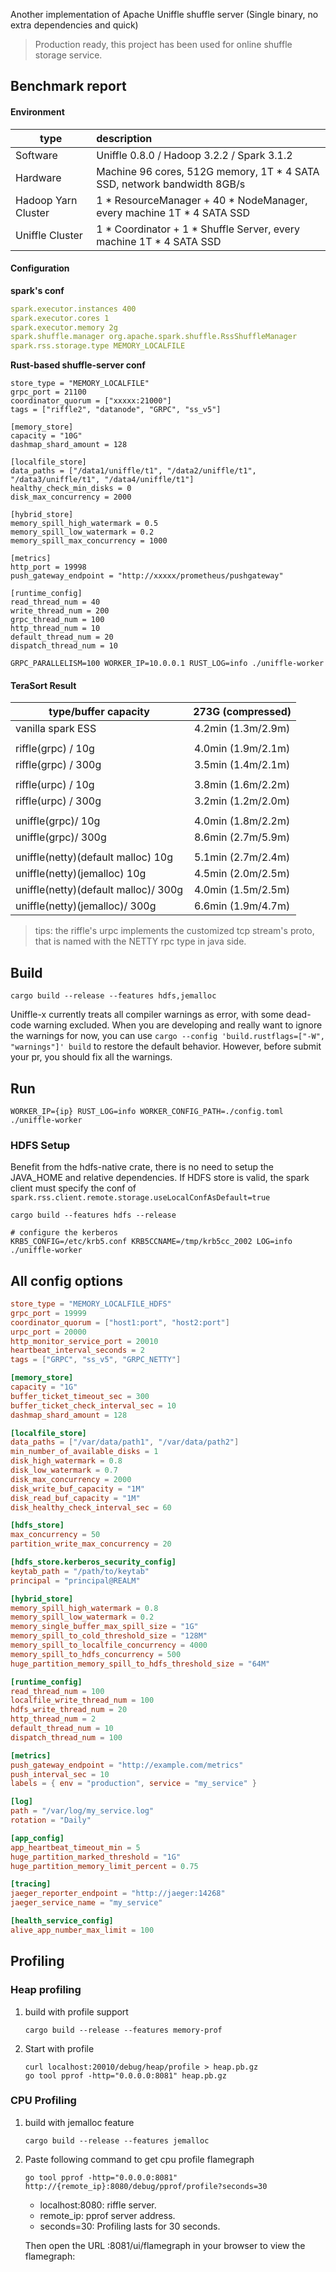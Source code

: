 Another implementation of Apache Uniffle shuffle server (Single binary, no extra dependencies and quick)

> Production ready, this project has been used for online shuffle storage service.

## Benchmark report

#### Environment

| type                | description                                                             |
|---------------------|:------------------------------------------------------------------------|
| Software            | Uniffle 0.8.0 / Hadoop 3.2.2 / Spark 3.1.2                              |
| Hardware            | Machine 96 cores, 512G memory, 1T * 4 SATA SSD, network bandwidth 8GB/s |
| Hadoop Yarn Cluster | 1 * ResourceManager + 40 * NodeManager, every machine 1T * 4 SATA SSD   |
| Uniffle Cluster     | 1 * Coordinator + 1 * Shuffle Server, every machine 1T * 4 SATA SSD     |

#### Configuration

__spark's conf__
```yaml
spark.executor.instances 400
spark.executor.cores 1
spark.executor.memory 2g
spark.shuffle.manager org.apache.spark.shuffle.RssShuffleManager
spark.rss.storage.type MEMORY_LOCALFILE
```

__Rust-based shuffle-server conf__
```
store_type = "MEMORY_LOCALFILE"
grpc_port = 21100
coordinator_quorum = ["xxxxx:21000"]
tags = ["riffle2", "datanode", "GRPC", "ss_v5"]

[memory_store]
capacity = "10G"
dashmap_shard_amount = 128

[localfile_store]
data_paths = ["/data1/uniffle/t1", "/data2/uniffle/t1", "/data3/uniffle/t1", "/data4/uniffle/t1"]
healthy_check_min_disks = 0
disk_max_concurrency = 2000

[hybrid_store]
memory_spill_high_watermark = 0.5
memory_spill_low_watermark = 0.2
memory_spill_max_concurrency = 1000

[metrics]
http_port = 19998
push_gateway_endpoint = "http://xxxxx/prometheus/pushgateway"

[runtime_config]
read_thread_num = 40
write_thread_num = 200
grpc_thread_num = 100
http_thread_num = 10
default_thread_num = 20
dispatch_thread_num = 10
```
`GRPC_PARALLELISM=100 WORKER_IP=10.0.0.1 RUST_LOG=info ./uniffle-worker`

#### TeraSort Result

| type/buffer capacity                  | 273G (compressed)  |
|---------------------------------------|:------------------:|
| vanilla spark ESS                     | 4.2min (1.3m/2.9m) |
|                                       |                    |
| riffle(grpc) / 10g                    | 4.0min (1.9m/2.1m) |
| riffle(grpc) / 300g                   | 3.5min (1.4m/2.1m) |
|                                       |                    |
| riffle(urpc) / 10g                    | 3.8min (1.6m/2.2m) |
| riffle(urpc) / 300g                   | 3.2min (1.2m/2.0m) |
|                                       |                    |
| uniffle(grpc)/ 10g                    | 4.0min (1.8m/2.2m) |
| uniffle(grpc)/ 300g                   | 8.6min (2.7m/5.9m) |
|                                       |                    |
| uniffle(netty)(default malloc) 10g    | 5.1min (2.7m/2.4m) |
| uniffle(netty)(jemalloc) 10g          | 4.5min (2.0m/2.5m) |
| uniffle(netty)(default malloc)/ 300g  | 4.0min (1.5m/2.5m) |
| uniffle(netty)(jemalloc)/ 300g        | 6.6min (1.9m/4.7m) |

> tips: the riffle's urpc implements the customized tcp stream's proto, that is named with the NETTY rpc type in java side. 

## Build

`cargo build --release --features hdfs,jemalloc`

Uniffle-x currently treats all compiler warnings as error, with some dead-code warning excluded. When you are developing
and really want to ignore the warnings for now, you can use `cargo --config 'build.rustflags=["-W", "warnings"]' build`
to restore the default behavior. However, before submit your pr, you should fix all the warnings.

## Run

`WORKER_IP={ip} RUST_LOG=info WORKER_CONFIG_PATH=./config.toml ./uniffle-worker`

### HDFS Setup

Benefit from the hdfs-native crate, there is no need to setup the JAVA_HOME and relative dependencies.
If HDFS store is valid, the spark client must specify the conf of `spark.rss.client.remote.storage.useLocalConfAsDefault=true`

```shell
cargo build --features hdfs --release
```

```shell
# configure the kerberos
KRB5_CONFIG=/etc/krb5.conf KRB5CCNAME=/tmp/krb5cc_2002 LOG=info ./uniffle-worker
```

## All config options

```toml
store_type = "MEMORY_LOCALFILE_HDFS"
grpc_port = 19999
coordinator_quorum = ["host1:port", "host2:port"]
urpc_port = 20000
http_monitor_service_port = 20010
heartbeat_interval_seconds = 2
tags = ["GRPC", "ss_v5", "GRPC_NETTY"]

[memory_store]
capacity = "1G"
buffer_ticket_timeout_sec = 300
buffer_ticket_check_interval_sec = 10
dashmap_shard_amount = 128

[localfile_store]
data_paths = ["/var/data/path1", "/var/data/path2"]
min_number_of_available_disks = 1
disk_high_watermark = 0.8
disk_low_watermark = 0.7
disk_max_concurrency = 2000
disk_write_buf_capacity = "1M"
disk_read_buf_capacity = "1M"
disk_healthy_check_interval_sec = 60

[hdfs_store]
max_concurrency = 50
partition_write_max_concurrency = 20

[hdfs_store.kerberos_security_config]
keytab_path = "/path/to/keytab"
principal = "principal@REALM"

[hybrid_store]
memory_spill_high_watermark = 0.8
memory_spill_low_watermark = 0.2
memory_single_buffer_max_spill_size = "1G"
memory_spill_to_cold_threshold_size = "128M"
memory_spill_to_localfile_concurrency = 4000
memory_spill_to_hdfs_concurrency = 500
huge_partition_memory_spill_to_hdfs_threshold_size = "64M"

[runtime_config]
read_thread_num = 100
localfile_write_thread_num = 100
hdfs_write_thread_num = 20
http_thread_num = 2
default_thread_num = 10
dispatch_thread_num = 100

[metrics]
push_gateway_endpoint = "http://example.com/metrics"
push_interval_sec = 10
labels = { env = "production", service = "my_service" }

[log]
path = "/var/log/my_service.log"
rotation = "Daily"

[app_config]
app_heartbeat_timeout_min = 5
huge_partition_marked_threshold = "1G"
huge_partition_memory_limit_percent = 0.75

[tracing]
jaeger_reporter_endpoint = "http://jaeger:14268"
jaeger_service_name = "my_service"

[health_service_config]
alive_app_number_max_limit = 100
```

## Profiling

### Heap profiling
1. build with profile support
    ```shell
    cargo build --release --features memory-prof
    ```
2. Start with profile
    ```shell
    curl localhost:20010/debug/heap/profile > heap.pb.gz
    go tool pprof -http="0.0.0.0:8081" heap.pb.gz
    ```
   
### CPU Profiling
1. build with jemalloc feature
    ```shell
    cargo build --release --features jemalloc
    ```
2. Paste following command to get cpu profile flamegraph
    ```shell
    go tool pprof -http="0.0.0.0:8081" http://{remote_ip}:8080/debug/pprof/profile?seconds=30
    ```
   - localhost:8080: riffle server.
   - remote_ip: pprof server address.
   - seconds=30: Profiling lasts for 30 seconds.

   Then open the URL <your-ip>:8081/ui/flamegraph in your browser to view the flamegraph:
